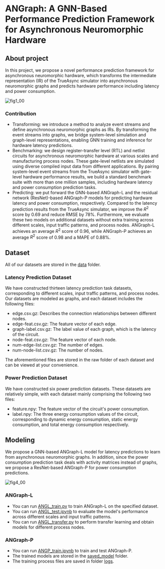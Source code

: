 # ANGraph: A GNN-Based Performance Prediction Framework for Asynchronous Neuromorphic Hardware

## About project
In this project, we propose a novel performance prediction framework for asynchronous neuromorphic hardware, which transforms the intermediate representation (IR) of the TrueAsync simulator into asynchronous neuromorphic graphs and predicts hardware performance including latency and power consumption.

![fig1_00](https://github.com/user-attachments/assets/e7f0f284-bbf2-44de-9dfd-58eb1837ca2b)



### Contribution
* Transforming: we introduce a method to analyze event streams and define asynchronous neuromorphic graphs as IRs. By transforming the event streams into graphs, we bridge system-level simulation and graph-level representations, enabling GNN training and inference for hardware latency predictions.
* Benchmarking: we design register-transfer level (RTL) and netlist circuits for asynchronous neuromorphic hardware at various scales and manufacturing process nodes. These gate-level netlists are simulated using diverse compiled input data from different applications. By pairing system-level event streams from the TrueAsync simulator with gate-level hardware performance results, we build a standard benchmark suite with more than one million samples, including hardware latency and power consumption prediction tasks.
* Predicting: we put forward the GNN-based ANGraph-L and the residual network (ResNet)-based ANGraph-P models for predicting hardware latency and power consumption, respectively. Compared to the latency prediction results from the TrueAsync simulator, we improve the $R^2$ score by 0.69 and reduce RMSE by 78\%. Furthermore, we evaluate these two models on additional datasets without extra training across different scales, input traffic patterns, and process nodes. ANGraph-L achieves an average $R^2$ score of 0.96, while ANGraph-P achieves an average $R^2$ score of 0.98 and a MAPE of 0.88\%. 

##

<!-- Benchmarking -->
## Dataset
All of our datasets are stored in the [data](./data) folder.
### Latency Prediction Dataset
We have constructed thirteen latency prediction task datasets, corresponding to different scales, input traffic patterns, and process nodes. Our datasets are modeled as graphs, and each dataset includes the following files:
* edge.csv.gz: Describes the connection relationships between different nodes.
* edge-feat.csv.gz: The feature vector of each edge.
* graph-label.csv.gz: The label value of each graph, which is the latency of the circuit.
* node-feat.csv.gz: The feature vector of each node.
* num-edge-list.csv.gz: The number of edges.
* num-node-list.csv.gz: The number of nodes.

The aforementioned files are stored in the raw folder of each dataset and can be viewed at your convenience.


### Power Prediction Dataset  
We have constructed six power prediction datasets. These datasets are relatively simple, with each dataset mainly comprising the following two files:
* feature.npy: The feature vector of the circuit's power consumption.
* label.npy: The three energy consumption values of the circuit, corresponding to dynamic energy consumption, static energy consumption, and total energy consumption respectively.

<!-- Modeling and Advancing -->
## Modeling
 We propose a GNN-based ANGraph-L model for latency predictions to learn from asynchronous neuromorphic graphs. In addition, since the power consumption prediction task deals with activity matrices instead of graphs, we propose a ResNet-based ANGraph-P for power consumption predictions.

![fig4_00](https://github.com/user-attachments/assets/df21d6a6-ccb8-41e5-a77c-b298d7b0e747)



### ANGraph-L 
* You can run [ANGL_train.py](ANGL_train.py) to train ANGraph-L on the specified dataset.
* You can run [ANGL_test.ipynb](ANGL_test.ipynb) to evaluate the model's performance across different scales and input traffic patterns.
* You can run [ANGL_transfer.py](ANGL_transfer.py) to perform transfer learning and obtain models for different process nodes.
### ANGraph-P
* You can run [ANGP_train.ipynb](ANGP_train.ipynb) to train and test ANGraph-P.
* The trained models are stored in the [saved_model](saved_model) folder.
* The training process files are saved in folder [logs](./logs).
